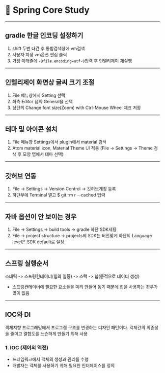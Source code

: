 # 🤨 Spring Core Study

---
## gradle 한글 인코딩 설정하기
1. shift 두번 타건 후 통합검색창에 vm검색
2. 사용자 지정 vm옵션 편집 클릭
3. 가장 아래줄에 `-Dfile.encoding=utf-8`입력 후 인텔리제이 재실행

---
## 인텔리제이 화면상 글씨 크기 조절
1. File 메뉴창에서 Setting 선택
2. 좌측 Editor 탭의 General을 선택
3. 상단의 Change font size(Zoom) with Ctrl-Mouse Wheel 체크 저장

---
## 테마 및 아이콘 설치
1. File 메뉴창 Settings에서 plugin에서 material 검색
2. Atom material icon, Material Theme UI 적용
   (File -> Settings -> Theme 검색 후 모양 탭에서 테마 선택)

---
## 깃허브 연동
1. File -> Settings -> Version Control -> 깃허브계정 등록
2. 하단부에 Terminal 열고 $ git rm r --cached 입력

---
## 자바 옵션이 안 보이는 경우
1. File -> Settings -> build tools -> gradle 하단 SDK세팅
2. File -> project structure -> projects의 SDK는 버전맞게
   하단의 Language level은 SDK default로 설정

---
## 스프링 실행순서
스태틱 -> 스프링컨테이너(힙의 일종) -> 스택 -> 힙(동적으로 데이터 생성)
* 스프링컨테이너에 필요한 요소들을 미리 만들어 놓기 때문에 힙을 사용하는 경우가 많이 없음

---
## IOC와 DI
객체지향 프로그래밍에서 프로그램 구조를 변경하는 디자인 패턴이다.
객체간의 의존성을 줄이고 결합도를 느슨하게 만들기 위해 사용
### 1. IOC (제어의 역전)
* 프레임워크에서 객체의 생성과 관리를 수행
* 개발자는 객체를 사용하기 위해 필요한 인터페이스를 정의
